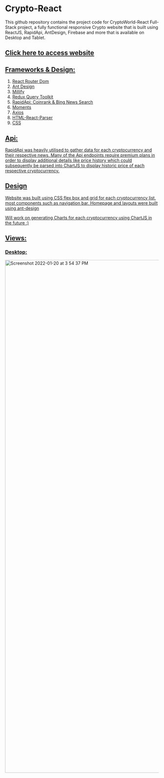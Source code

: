 # Crypto-React

This github repository contains the project code for CryptoWorld-React Full-Stack project, a fully functional responsive Crypto website that is built using ReactJS, RapidApi, AntDesign, Firebase and more that is available on Desktop and Tablet.

## <a href="https://cryptoworld-react.web.app" target="_blank"><u>Click here to access website<u></a>
  
## Frameworks & Design:
	
1. [React Router Dom](https://v5.reactrouter.com/web/guides/quick-start)
2. [Ant Design](https://ant.design/) 
3. [Millify](https://www.npmjs.com/package/millify)
4. [Redux Query Toolkit](https://redux-toolkit.js.org/rtk-query/overview)
5. [RapidApi](https://rapidapi.com/hub): [Coinrank](https://rapidapi.com/Coinranking/api/coinranking1/details) & [Bing News Search](https://rapidapi.com/microsoft-azure-org-microsoft-cognitive-services/api/bing-news-search1/)
6. [Moments](https://momentjs.com/)
7. [Axios](https://www.npmjs.com/package/axios)
8. [HTML-React-Parser](https://www.npmjs.com/package/html-react-parser)
9. CSS
  
## Api:

RapidApi was heavily utilised to gather data for each cryptocurrency and their respective news. Many of the Api endpoints require premium plans in order to display
additional details like price history which could subsequently be parsed into ChartJS to display historic price of each respective cryptocurrency. 

## Design

Website was built using CSS flex box and grid for each cryptocurrency list, most components such as navigation bar, Homepage and layouts were built using ant-design
	
Will work on generating Charts for each cryptocurrency using ChartJS in the future :)

## Views:

### Desktop: 
	
<img width="1680" alt="Screenshot 2022-01-20 at 3 54 37 PM" src="https://user-images.githubusercontent.com/69495787/150296472-dd4a82a0-b53c-48d4-8d8f-df7edce74ed9.png">



